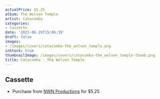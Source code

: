 ```yaml
---
actualPrice: $5.25
album: The Wolven Temple
artist: Catacomba
categories:
- Cassette
date: '2021-06-29T15:06:39'
draft: false
images:
- /images/covers/catacomba-the_wolven_temple.png
inStock: true
thumbnailImage: /images/covers/catacomba-the_wolven_temple-thumb.png
title: Catacomba - The Wolven Temple
---
```


## Cassette
* Purchase from [NWN Productions](http://shop.nwnprod.com/index.php?route=product/product&path=73&product_id=5620&sort=pd.name&order=ASC) for $5.25
